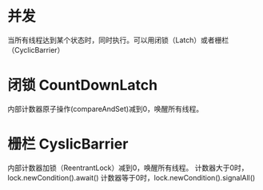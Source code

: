 
并发
====
当所有线程达到某个状态时，同时执行。可以用闭锁（Latch）或者栅栏（CyclicBarrier）

闭锁 CountDownLatch
===================
内部计数器原子操作(compareAndSet)减到0，唤醒所有线程。


栅栏 CyslicBarrier
==================
内部计数器加锁（ReentrantLock）减到0，唤醒所有线程。
计数器大于0时，lock.newCondition().await()
计数器等于0时，lock.newCondition().signalAll()

